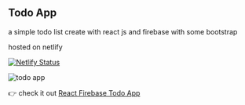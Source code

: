 ## Todo App

a simple todo list create with react js and firebase with some bootstrap

hosted on netlify

[![Netlify Status](https://api.netlify.com/api/v1/badges/3149bb09-8a91-4b9f-8aa5-660bfb6dba9e/deploy-status)](https://app.netlify.com/sites/nifty-williams-c74362/deploys)

![todo app](https://d33wubrfki0l68.cloudfront.net/60b3ebf82c61161f840fad59/screenshot_2021-05-30-19-49-06-0000.png)

👉 check it out [React Firebase Todo App](https://todo-list-react-firebase-1.netlify.app/)
